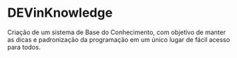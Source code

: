 # DEVinKnowledge
<p>Criação de um sistema de Base do Conhecimento, com objetivo de manter as dicas e padronização da programação em um único lugar de fácil acesso para todos.</p>
